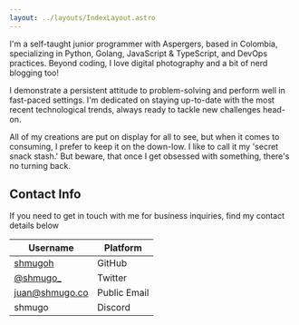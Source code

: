 ```yaml
---
layout: ../layouts/IndexLayout.astro
---
```


I'm a self-taught junior programmer with Aspergers, based in Colombia,
specializing in Python, Golang, JavaScript & TypeScript, and DevOps practices.
Beyond coding, I love digital photography and a bit of nerd blogging too!

I demonstrate a persistent attitude to problem-solving and perform well in
fast-paced settings. I'm dedicated on staying up-to-date with the
most recent technological trends, always ready to tackle new challenges head-on.

All of my creations are put on display for all to see, but when it comes to
consuming, I prefer to keep it on the down-low. I like to call it my
'secret snack stash.' But beware, that once I get obsessed with
something, there's no turning back.

## Contact Info

If you need to get in touch with me for business inquiries, find my
contact details below

| Username                                 | Platform     |
| ---------------------------------------- | ------------ |
| [shmugoh](https://github.com/shmugoh)    | GitHub       |
| [@shmugo\_](https://twitter.com/shmugo_) | Twitter      |
| <juan@shmugo.co>                         | Public Email |
| shmugo                                   | Discord      |
